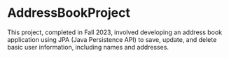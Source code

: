 # AddressBookProject
This project, completed in Fall 2023, involved developing an address book application using JPA (Java Persistence API) to save, update, and delete basic user information, including names and addresses.
